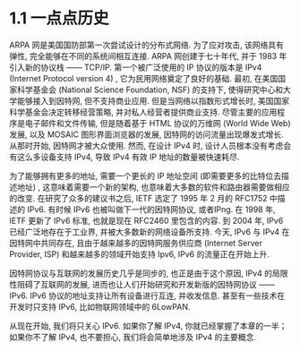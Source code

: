 # 1.1 一点点历史

ARPA 网是美国国防部第一次尝试设计的分布式网络. 为了应对攻击, 该网络具有弹性, 完全能够在不同的系统间相互连接. ARPA 网创建于七十年代, 并于 1983 年引入新的协议栈 —— TCP/IP. 第一个被广泛使用的 IP 协议的版本是 IPv4 (Internet Protocol version 4) , 它为民用网络奠定了良好的基础. 最初, 在美国国家科学基金会 (National Science Foundation, NSF) 的支持下, 使得研究中心和大学能够接入到因特网, 但不支持商业应用. 但是当网络以指数形式增长时, 美国国家科学基金会决定转移经营策略, 并对私人经营者提供商业支持. 尽管主要的应用程序是电子邮件和文件传输, 但是随着基于 HTML 协议的万维网 (World Wide Web) 发展, 以及 MOSAIC 图形界面浏览器的发展, 因特网的访问流量出现爆发式增长. 从那时开始, 因特网才被大众使用. 然而, 在设计 IPv4 时, 设计人员根本没有考虑会有这么多设备支持 IPv4, 导致 IPv4 有效 IP 地址的数量被快速耗尽.

为了能够拥有更多的地址, 需要一个更长的 IP 地址空间 (即需要更多的比特位去描述地址) , 这意味着需要一个新的架构, 也意味着大多数的软件和路由器需要做相应的改变. 在研究了众多的建议书之后, IETF 选定了 1995 年 2 月的 RFC1752 中描述的 IPv6. 有时候 IPv6 也被叫做下一代的因特网协议, 或者IPng. 在 1998 年, IETF 更新了 IPv6 标准, 也就是现在 RFC2460 里包含的内容. 到 2004 年, IPv6 已经广泛地存在于工业界, 并被大多数新的网络设备所支持. 今天, IPv6 与 IPv4 在因特网中共同存在, 且由于越来越多的因特网服务供应商 (Internet Server Provider, ISP) 和越来越多的领域开始支持 Ipv6, IPv6 的流量正在开始上升.

因特网协议与互联网的发展历史几乎是同步的, 也正是由于这个原因, IPv4 的局限性阻碍了互联网的发展, 进而也让人们开始研究和开发新版的因特网协议 —— IPv6. IPv6 协议的地址支持让所有设备进行互连, 并收发信息. 甚至有一些技术在开发时只支持 IPv6, 比如物联网领域中的 6LowPAN.

从现在开始, 我们将只关心 IPv6. 如果你了解 IPv4, 你就已经掌握了本章的一半；如果你不了解 IPv4, 也不要担心, 我们将会简单地涉及 IPv4 的主要概念.
